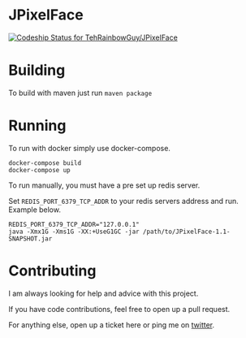 JPixelFace
==========


[ ![Codeship Status for TehRainbowGuy/JPixelFace](https://codeship.com/projects/b7afa930-bef4-0132-4c9f-12924cb0f754/status?branch=refactor)](https://codeship.com/projects/72864)

Building
========

To build with maven just run `maven package`

Running
=======

To run with docker simply use docker-compose.
```
docker-compose build
docker-compose up
```

To run manually, you must have a pre set up redis server.

Set `REDIS_PORT_6379_TCP_ADDR` to your redis servers address and run. Example below.
```
REDIS_PORT_6379_TCP_ADDR="127.0.0.1"
java -Xmx1G -Xms1G -XX:+UseG1GC -jar /path/to/JPixelFace-1.1-SNAPSHOT.jar
```

Contributing
============
I am always looking for help and advice with this project.

If you have code contributions, feel free to open up a pull request.

For anything else, open up a ticket here or ping me on [twitter](https://twitter.com/TehRainbowGuy).

